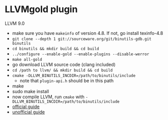 # LLVMgold plugin

LLVM 9.0
 - make sure you have `makeinfo` of version 4.8. If not, go install texinfo-4.8
 - `git clone --depth 1 git://sourceware.org/git/binutils-gdb.git binutils`
 - `cd binutils && mkdir build && cd build`
 - `../configure --enable-gold --enable-plugins --disable-werror`
 - `make all-gold`
 - go download LLVM source code (clang included)
 - `cd /path to llvm/ && mkdir build && cd build`
 - `cmake -DLLVM_BINUTILS_INCDIR=/path/to/binutils/include`
	- note that `plugin-api.h` should be in this path
 - make
 - sudo make install 
 - now compile LLVM, run `cmake` with `-DLLVM_BINUTILS_INCDIR=/path/to/binutils/include`
 - [official guide](https://bcain-llvm.readthedocs.io/projects/llvm/en/latest/GoldPlugin/)
 - [unofficial guide](https://techoverflow.net/2013/02/17/how-to-compile-and-install-llvm-gold-plugin-llvmgold-so-on-linux/)
